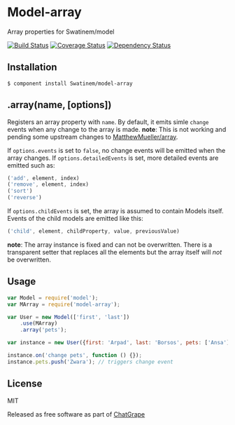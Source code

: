 # Model-array

Array properties for Swatinem/model

[![Build Status](https://travis-ci.org/Swatinem/model-array.png?branch=master)](https://travis-ci.org/Swatinem/model-array)
[![Coverage Status](https://coveralls.io/repos/Swatinem/model-array/badge.png?branch=master)](https://coveralls.io/r/Swatinem/model-array)
[![Dependency Status](https://gemnasium.com/Swatinem/model-array.png)](https://gemnasium.com/Swatinem/model-array)

## Installation

    $ component install Swatinem/model-array

## .array(name, [options])

Registers an array property with `name`.
By default, it emits simle `change` events when any change to the array is made.
**note**: This is not working and pending some upstream changes
to [MatthewMueller/array](https://github.com/MatthewMueller/array).

If `options.events` is set to `false`, no change events will be emitted when
the array changes.
If `options.detailedEvents` is set, more detailed events are emitted such as:

```js
('add', element, index)
('remove', element, index)
('sort')
('reverse')
```

If `options.childEvents` is set, the array is assumed to contain Models itself.
Events of the child models are emitted like this:

```js
('child', element, childProperty, value, previousValue)
```

**note**: The array instance is fixed and can not be overwritten. There is a
transparent setter that replaces all the elements but the array itself will
*not* be overwritten.

## Usage

```js
var Model = require('model');
var MArray = require('model-array');

var User = new Model(['first', 'last'])
	.use(MArray)
	.array('pets');

var instance = new User({first: 'Arpad', last: 'Borsos', pets: ['Ansa']});

instance.on('change pets', function () {});
instance.pets.push('Zwara'); // triggers change event

```

## License

  MIT

  Released as free software as part of [ChatGrape](https://chatgrape.com/)

